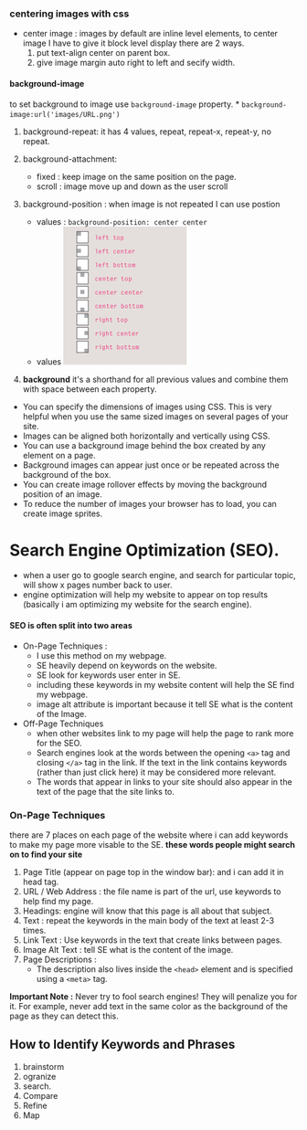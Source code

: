 ### centering images with css
   * center image : images by default are inline level elements, to center image I have to give it block level display there are 2 ways.
      1. put text-align center on parent box.
      2. give image margin auto right to left and secify width.

#### background-image
   to set background to image use `background-image` property.
    * `background-image:url('images/URL.png')`

  1. background-repeat:
     it has 4 values, repeat, repeat-x, repeat-y, no repeat.
  2. background-attachment: 
     * fixed : keep image on the same position on the page.
     * scroll : image move up and down as the user scroll
  3. background-position : 
     when image is not repeated I can use postion 
      * values : `background-position: center center`
      * values ![bg position values](media/bgposition.png)

  4. **background** it's a shorthand for all previous values and combine them with space between each property.

  * You can specify the dimensions of images using CSS. This is very helpful when you use the same sized images on several pages of your site.
  * Images can be aligned both horizontally and vertically using CSS.
  * You can use a background image behind the box created by any element on a page.
  * Background images can appear just once or be repeated across the background of the box. 
  * You can create image rollover effects by moving the background position of an image.
  * To reduce the number of images your browser has to load, you can create image sprites.


# Search Engine Optimization (SEO).
  * when a user go to google search engine, and search for particular topic, will show x pages number back to user.
  * engine optimization will help my website to appear on top results (basically i am optimizing my website for the search engine).

#### SEO is often split into two areas
   * On-Page Techniques : 
      * I use this method on my webpage.
      * SE heavily depend on keywords on the website.
      * SE look for keywords user enter in SE.
      * including these keywords in my website content will help the SE find my webpage.
      * image alt attribute is important because it tell SE what is the content of the Image.
   * Off-Page Techniques
      * when other websites link to my page will help the page to rank more for the SEO.
      * Search engines look at the words between the opening `<a>` tag and closing `</a>` tag in the link. If the text in the link contains keywords (rather than just click here) it may be considered more relevant.
      * The words that appear in links to your site should also appear in the text of the page that the site links to.

### On-Page Techniques
there are 7 places on each page of the website where i can add keywords to make my page more visable to the SE.
**these words people might search on to find your site**
1.  Page Title (appear on page top in the window bar): and i can add it in head tag.
2. URL / Web Address : the file name is part of the url, use keywords to help find my page.
3. Headings: engine will know that this page is all about that subject.
4. Text : repeat the keywords in the main body of the text at least 2-3 times.
5. Link Text : Use keywords in the text that create links between pages.
6. Image Alt Text : tell SE what is the content of the image.
7.  Page Descriptions : 
     * The description also lives inside the `<head>` element and is specified using a `<meta>` tag.

**Important Note :** Never try to fool search engines! They will penalize you for it. For example, never add text in the same color as the background of the page as they can detect this.

## How to Identify Keywords and Phrases
   1. brainstorm
   2. ogranize
   3. search.
   4. Compare
   5. Refine
   6. Map 
